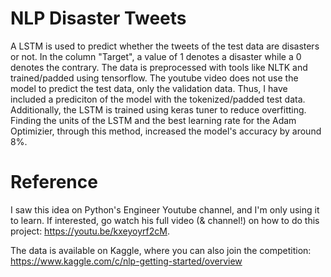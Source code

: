 # NLP Disaster Tweets
A LSTM is used to predict whether the tweets of the test data are disasters or not. In the column "Target", a value of 1 denotes a disaster while a 0 denotes the contrary. The data is preprocessed with tools like NLTK and trained/padded using tensorflow. The youtube video does not use the model to predict the test data, only the validation data. Thus, I have included a prediciton of the model with the tokenized/padded test data. Additionally, the LSTM is trained using keras tuner to reduce overfitting. Finding the units of the LSTM and the best learning rate for the Adam Optimizier, through this method, increased the model's accuracy by around 8%. 

# Reference
I saw this idea on Python's Engineer Youtube channel, and I'm only using it to learn. If interested, go watch his full video (& channel!) on how to do this project: https://youtu.be/kxeyoyrf2cM. 

The data is available on Kaggle, where you can also join the competition: https://www.kaggle.com/c/nlp-getting-started/overview
